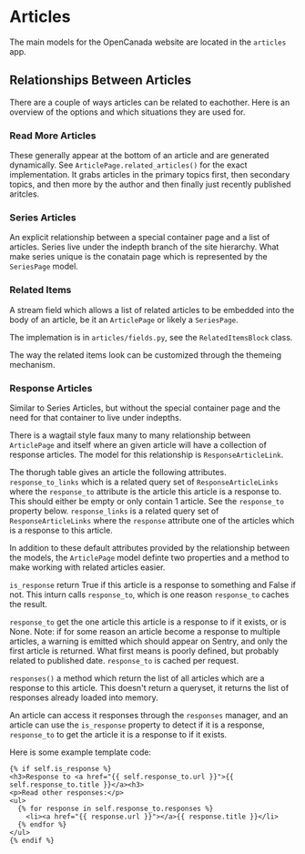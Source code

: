 # Articles

The main models for the OpenCanada website are located in the `articles`
app.


## Relationships Between Articles

There are a couple of ways articles can be related to eachother. Here is
an overview of the options and which situations they are used for.

### Read More Articles

These generally appear at the bottom of an article and are generated
dynamically. See `ArticlePage.related_articles()` for the exact
implementation. It grabs articles in the primary topics first, then
secondary topics, and then more by the author and then finally just
recently published aritcles.

### Series Articles

An explicit relationship between a special container page and a list of
articles. Series live under the indepth branch of the site hierarchy.
What make series unique is the conatain page which is represented by the
`SeriesPage` model.

### Related Items

A stream field which allows a list of related articles to be embedded
into the body of an article, be it an `ArticlePage` or likely a
`SeriesPage`.

The implemation is in `articles/fields.py`, see the `RelatedItemsBlock`
class.

The way the related items look can be customized through
the themeing mechanism.

### Response Articles

Similar to Series Articles, but without the special container page and
the need for that container to live under indepths.

There is a wagtail style faux many to many relationship between
`ArticlePage` and itself where an given article will have a collection
of response articles. The model for this relationship is
`ResponseArticleLink`.

The thorugh table gives an article the following attributes.
`response_to_links` which is a related query set of
`ResponseArticleLinks` where the `response_to` attribute is the article
this article is a response to. This should either be empty or only
contain 1 article. See the `response_to` property below.
`response_links` is a related query set of `ResponseArticleLinks` where
the `response` attribute one of the articles which is a response to this
article.

In addition to these default attributes provided by the relationship
between the models, the `ArticlePage` model definte two properties and
a method to make working with related articles easier.

`is_response` return True if this article is a response to something and
False if not. This inturn calls `response_to`, which is one reason
`response_to` caches the result.

`response_to` get the one article this article is a response to if it
exists, or is None. Note: if for some reason an article become a
response to multiple articles, a warning is emitted which should appear
on Sentry, and only the first article is returned. What first means is
poorly defined, but probably related to published date. `response_to` is
cached per request.

`responses()` a method which return the list of all articles which are a
response to this article. This doesn't return a queryset, it returns the
list of responses already loaded into memory.

An article can access it responses through the `responses` manager, and
an article can use the `is_response` property to detect if it is a
response, `response_to` to get the article it is a response to if it
exists.

Here is some example template code:

```
{% if self.is_response %}
<h3>Response to <a href="{{ self.response_to.url }}">{{
self.response_to.title }}</a><h3>
<p>Read other responses:</p>
<ul>
  {% for response in self.response_to.responses %}
    <li><a href="{{ response.url }}"></a>{{ response.title }}</li>
  {% endfor %}
</ul>
{% endif %}
```
